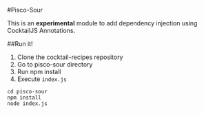 #Pisco-Sour

This is an **experimental** module to add dependency injection using CocktailJS Annotations.

##Run it!
1. Clone the cocktail-recipes repository
2. Go to pisco-sour directory
3. Run npm install
4. Execute `index.js`

````
cd pisco-sour
npm install
node index.js
````
